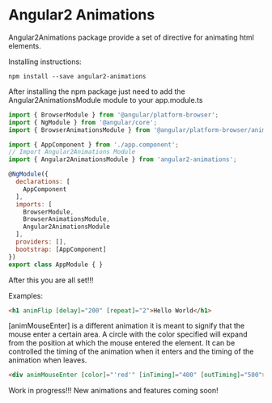 # Angular2 Animations

Angular2Animations package provide a set of directive for animating
html elements.

Installing instructions:
```
npm install --save angular2-animations
```

After installing the npm package just need to add the Angular2AnimationsModule module
to your app.module.ts

```js
import { BrowserModule } from '@angular/platform-browser';
import { NgModule } from '@angular/core';
import { BrowserAnimationsModule } from '@angular/platform-browser/animations';

import { AppComponent } from './app.component';
// Import Angular2Animations Module
import { Angular2AnimationsModule } from 'angular2-animations';

@NgModule({
  declarations: [
    AppComponent
  ],
  imports: [
    BrowserModule,
    BrowserAnimationsModule,
    Angular2AnimationsModule
  ],
  providers: [],
  bootstrap: [AppComponent]
})
export class AppModule { }
```
After this you are all set!!!

Examples:

```html
<h1 animFlip [delay]="200" [repeat]="2">Hello World</h1>
```
[animMouseEnter] is a different animation it is meant to signify that the mouse enter a certain area.
A circle with the color specified will expand from the position at which the mouse entered the element.
It can be controlled the timing of the animation when it enters and the timing of the animation when leaves.
```html
<div animMouseEnter [color]="'red'" [inTiming]="400" [outTiming]="500"></div>
```
Work in progress!!! New animations and features coming soon!
